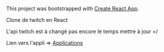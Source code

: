 This project was bootstrapped with [Create React App](https://github.com/facebook/create-react-app).

Clone de twitch en React 

L'api twitch est à changé pas encore le temps mettre à jour =/

Lien vers l'appli => <a href="https://twitch-react.netlify.app/">Applications</a>
